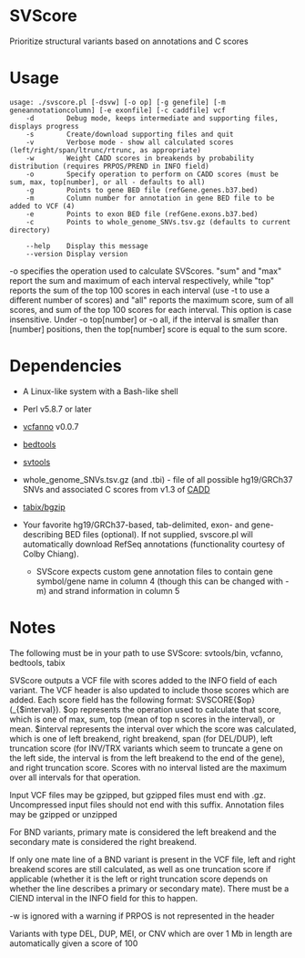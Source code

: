 # SVScore
Prioritize structural variants based on annotations and C scores

# Usage
```
usage: ./svscore.pl [-dsvw] [-o op] [-g genefile] [-m geneannotationcolumn] [-e exonfile] [-c caddfile] vcf
    -d	      Debug mode, keeps intermediate and supporting files, displays progress
    -s	      Create/download supporting files and quit
    -v	      Verbose mode - show all calculated scores (left/right/span/ltrunc/rtrunc, as appropriate)
    -w	      Weight CADD scores in breakends by probability distribution (requires PRPOS/PREND in INFO field)
    -o	      Specify operation to perform on CADD scores (must be sum, max, top[number], or all - defaults to all)
    -g	      Points to gene BED file (refGene.genes.b37.bed)
    -m	      Column number for annotation in gene BED file to be added to VCF (4)
    -e	      Points to exon BED file (refGene.exons.b37.bed)
    -c	      Points to whole_genome_SNVs.tsv.gz (defaults to current directory)

    --help    Display this message
    --version Display version
```

-o specifies the operation used to calculate SVScores. "sum" and "max" report the sum and maximum of each interval respectively, while "top" reports the sum of the top 100 scores in each interval (use -t to use a different number of scores) and "all" reports the maximum score, sum of all scores, and sum of the top 100 scores for each interval. This option is case insensitive. Under -o top[number] or -o all, if the interval is smaller than [number] positions, then the top[number] score is equal to the sum score.

# Dependencies
* A Linux-like system with a Bash-like shell

* Perl v5.8.7 or later

* [vcfanno](https://www.github.com/brentp/vcfanno) v0.0.7

* [bedtools](https://www.github.com/arq5x/bedtools2)

* [svtools](https://github.com/hall-lab/svtools)

* whole_genome_SNVs.tsv.gz (and .tbi) - file of all possible hg19/GRCh37 SNVs and associated C scores from v1.3 of [CADD](http://cadd.gs.washington.edu/download) 

* [tabix/bgzip](https://github.com/samtools/htslib)

* Your favorite hg19/GRCh37-based, tab-delimited, exon- and gene-describing BED files (optional). If not supplied, svscore.pl will automatically download RefSeq annotations (functionality courtesy of Colby Chiang).

  * SVScore expects custom gene annotation files to contain gene symbol/gene name in column 4 (though this can be changed with -m) and strand information in column 5
  
# Notes
The following must be in your path to use SVScore: svtools/bin, vcfanno, bedtools, tabix

SVScore outputs a VCF file with scores added to the INFO field of each variant. The VCF header is also updated to include those scores which are added. Each score field has the following format: SVSCORE{$op}(_{$interval}). $op represents the operation used to calculate that score, which is one of max, sum, top (mean of top n scores in the interval), or mean. $interval represents the interval over which the score was calculated, which is one of left breakend, right breakend, span (for DEL/DUP), left truncation score (for INV/TRX variants which seem to truncate a gene on the left side, the interval is from the left breakend to the end of the gene), and right truncation score. Scores with no interval listed are the maximum over all intervals for that operation.

Input VCF files may be gzipped, but gzipped files must end with .gz. Uncompressed input files should not end with this suffix. Annotation files may be gzipped or unzipped

For BND variants, primary mate is considered the left breakend and the secondary mate is considered the right breakend.

If only one mate line of a BND variant is present in the VCF file, left and right breakend scores are still calculated, as well as one truncation score if applicable (whether it is the left or right truncation score depends on whether the line describes a primary or secondary mate). There must be a CIEND interval in the INFO field for this to happen.

-w is ignored with a warning if PRPOS is not represented in the header

Variants with type DEL, DUP, MEI, or CNV which are over 1 Mb in length are automatically given a score of 100
